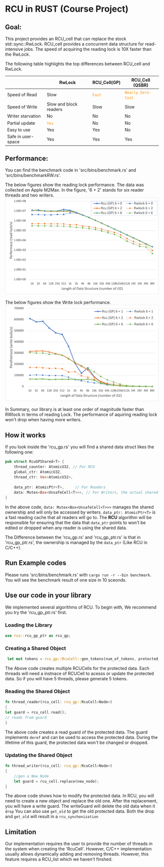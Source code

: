 
#  RCU in RUST (Course Project)

## Goal:
This project provides an RCU_cell that can replace the stock  std::sync::RwLock. RCU_cell provides a concurrent data structure for read-intensive jobs. The speed of acquiring the reading lock is 10X faster than the RwLock.  

The following table highlights the top differences between RCU_cell and RwLock. 

|  | RwLock  | RCU_Cell(GP)| RCU_Cell (QSBR) | 
| ------------- | ------------- | ------------- | ------------- |
| Speed of Read | Slow  | <code style="color : Darkorange">Fast</code> | <code style="color : Darkorange">Nearly Zero-Cost</code> ||
| Speed of Write | Slow and block readers | Slow  | Slow |
|Writer starvation|No|No|No|
|Partial update|<code style="color : Darkorange">Yes</code>|No|No|
|Easy to use |Yes|Yes|No|
|Safe in user-space |Yes|Yes|Yes|
## Performance:
You can find the benchmark code in 'src/bins/benchmark.rs' and 'src/bins/benchmarkRW.rs'. 

The below figures show the reading lock performance. The data was collected on Apple M2Max. In the figure, '6 + 2'  stands for six reader threads and two writers. 
![Reading Peroformace](figures/Reading.png)

The below figures show the Write lock performance. 
![Writing Peroformace](figures/Writing.png)

In Summary, our library is at least one order of magnitude faster than RWlock in terms of reading Lock. The performance of aquiring reading lock won't drop when having more writers. 
## How it works 

If you look inside the 'rcu_gp.rs' you will find a shared data struct likes the following one:
```rust
pub struct RcuGPShared<T> {
    thread_counter: AtomicU32, // For RCU
    global_ctr: AtomicU32,
    thread_ctr: Vec<AtomicU32>,

    data_ptr: AtomicPtr<T>,     // For Readers
    data: Mutex<Box<UnsafeCell<T>>>, // For Writers, the actual shared data (shared ownership)
}
```
In the above code, ```data: Mutex<Box<UnsafeCell<T>>>``` manages the shared ownership and will only be accessed by writers. ```data_ptr: AtomicPtr<T>``` is a fast reading cache that all readers will go to. The **RCU** algorithm will be responsible for ensuring that the data that ```data_ptr``` points to won't be edited or dropped when any reader is using the shared data. 

The Difference between the 'rcu_gp.rs' and 'rcu_gp_ptr.rs' is that in 'rcu_gp_ptr.rs', the ownership is managed by the ```data_ptr``` (Like RCU in C/C++). 

## Run Example codes 
Please runs 'src/bins/benchmark.rs' with ```cargo run -r --bin benchmark```. You will see the benchmark result of one size in 10 sceonds.

## Use our code in your library 
We implemented several algorithms of RCU. To begin with, We recommend you try the 'rcu_gp_ptr.rs' first. 

### Loading the Library 
```rust
use rcu::rcu_gp_ptr as rcu_gp;
```
### Creating a Shared Object
```rust
 let mut tokens = rcu_gp::RcuCell::gen_tokens(num_of_tokens, protected_data);
```
The Above code creates multiple RCUCells for the protected data. Each threads will need a instnace of RCUCell to acesss or update the protected data. So if you will have 5 threads, please generate 5 tokens. 
### Reading the Shared Object
```rust
fn thread_reader(rcu_cell: rcu_gp::RcuCell<Node>)
{
let guard = rcu_cell.read();
// reads from guard
}
```
The above code creates a read guard of the protected data. The guard implements ```deref``` and can be used to access the protected data. During the lifetime of this guard, the protected data won't be changed or dropped. 
### Updating the Shared Object
```rust
fn thread_writer(rcu_cell: rcu_gp::RcuCell<Node>)
{
    //gen a New Node
    let guard = rcu_cell.replace(new_node);
}
```
The above code shows how to modify the protected data. In RCU, you will need to create a new object and replace the old one. After the replacement, you will have a write guard. The writeGuard will delete the old data when it ```drop``` You can also use ```get_old``` to get the old protected data. Both the drop and ```get_old``` will result in a ```rcu_synchonization```
## Limitation

Our implementation requires the user to provide the number of threads in the system when creating the 'RcuCell'. However, C/C++ implementation usually allows dynamically adding and removing threads. However, this feature requires a RCU_list which we haven't finshed. 

